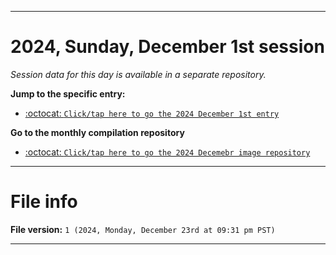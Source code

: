 
***

# 2024, Sunday, December 1st session

_Session data for this day is available in a separate repository._

**Jump to the specific entry:**

- [:octocat: `Click/tap here to go the 2024 December 1st entry`](https://github.com/seanpm2001/SeansLifeArchive_Images_ModernSmurfsVillage_Y2024_V12/tree/SeansLifeArchive_ModernSmurfsVillage_Y2024_V12_Main-dev/2024/12_December/01/)

**Go to the monthly compilation repository**

- [:octocat: `Click/tap here to go the 2024 Decemebr image repository`](https://github.com/seanpm2001/SeansLifeArchive_Images_ModernSmurfsVillage_Y2024_V12/)

***

# File info

**File version:** `1 (2024, Monday, December 23rd at 09:31 pm PST)`

***
